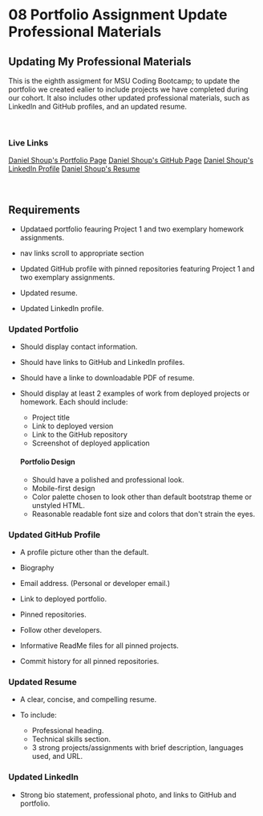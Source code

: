 # 08 Portfolio Assignment Update Professional Materials

## Updating My Professional Materials

This is the eighth assigment for MSU Coding Bootcamp; to update the portfolio we created ealier to include projects we have completed during our cohort. It also includes other updated professional materials, such as LinkedIn and GitHub profiles, and an updated resume.

​

### Live Links
[Daniel Shoup's Portfolio Page](https://danshoup.github.io/portfolio_DCS_2/)
[Daniel Shoup's GitHub Page](https://github.com/danshoup)
[Daniel Shoup's LinkedIn Profile](https://www.linkedin.com/in/daniel-shoup-21873b2a/)
[Daniel Shoup's Resume](https://danshoup.github.io/portfolio_DCS_2/)


​

## Requirements

- Updataed portfolio feauring Project 1 and two exemplary homework assignments.
- nav links scroll to appropriate section

- Updated GitHub profile with pinned repositories featuring Project 1 and two exemplary assignments.

- Updated resume.

- Updated LinkedIn profile.


### Updated Portfolio

- Should display contact information.

- Should have links to GitHub and LinkedIn profiles.

- Should have a linke to downloadable PDF of resume.

- Should display at least 2 examples of work from deployed projects or homework. Each should include:
    - Project title
    - Link to deployed version
    - Link to the GitHub repository
    - Screenshot of deployed application

    #### Portfolio Design

    - Should have a polished and professional look.
    - Mobile-first design
    - Color palette chosen to look other than default bootstrap theme or unstyled HTML.
    - Reasonable readable font size and colors that don't strain the eyes.


### Updated GitHub Profile

- A profile picture other than the default.

- Biography

- Email address. (Personal or developer email.)

- Link to deployed portfolio.

- Pinned repositories.

- Follow other developers.

- Informative ReadMe files for all pinned projects.

- Commit history for all pinned repositories. 

### Updated Resume

- A clear, concise, and compelling resume.

- To include: 
    - Professional heading.
    - Technical skills section.
    - 3 strong projects/assignments with brief description, languages used, and URL.

### Updated LinkedIn

- Strong bio statement, professional photo, and links to GitHub and portfolio.

